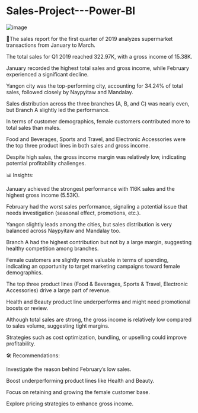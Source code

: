 # Sales-Project---Power-BI
![image](https://github.com/user-attachments/assets/8d4141a3-2152-4fcb-a70a-86959f1e1756)

📄The sales report for the first quarter of 2019 analyzes supermarket transactions from January to March.

The total sales for Q1 2019 reached 322.97K, with a gross income of 15.38K.

January recorded the highest total sales and gross income, while February experienced a significant decline.

Yangon city was the top-performing city, accounting for 34.24% of total sales, followed closely by Naypyitaw and Mandalay.

Sales distribution across the three branches (A, B, and C) was nearly even, but Branch A slightly led the performance.

In terms of customer demographics, female customers contributed more to total sales than males.

Food and Beverages, Sports and Travel, and Electronic Accessories were the top three product lines in both sales and gross income.

Despite high sales, the gross income margin was relatively low, indicating potential profitability challenges.

📊 Insights:

January achieved the strongest performance with 116K sales and the highest gross income (5.53K).

February had the worst sales performance, signaling a potential issue that needs investigation (seasonal effect, promotions, etc.).

Yangon slightly leads among the cities, but sales distribution is very balanced across Naypyitaw and Mandalay too.

Branch A had the highest contribution but not by a large margin, suggesting healthy competition among branches.

Female customers are slightly more valuable in terms of spending, indicating an opportunity to target marketing campaigns toward female demographics.

The top three product lines (Food & Beverages, Sports & Travel, Electronic Accessories) drive a large part of revenue.

Health and Beauty product line underperforms and might need promotional boosts or review.

Although total sales are strong, the gross income is relatively low compared to sales volume, suggesting tight margins.

Strategies such as cost optimization, bundling, or upselling could improve profitability.

🛠️ Recommendations:

Investigate the reason behind February’s low sales.

Boost underperforming product lines like Health and Beauty.

Focus on retaining and growing the female customer base.

Explore pricing strategies to enhance gross income.
